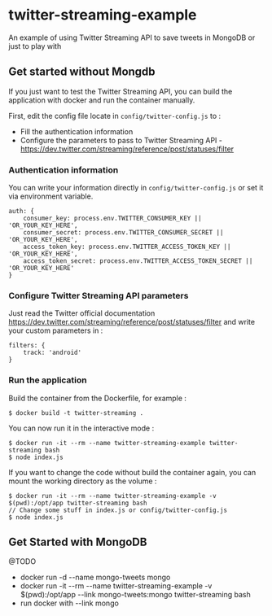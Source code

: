 # twitter-streaming-example

An example of using Twitter Streaming API to save tweets in MongoDB or just to play with

## Get started without Mongdb

If you just want to test the Twitter Streaming API, you can build the application with docker and run the container manually.

First, edit the config file locate in `config/twitter-config.js` to :

* Fill the authentication information
* Configure the parameters to pass to Twitter Streaming API - https://dev.twitter.com/streaming/reference/post/statuses/filter

### Authentication information

You can write your information directly in `config/twitter-config.js` or set it via environment variable.

    auth: {
        consumer_key: process.env.TWITTER_CONSUMER_KEY || 'OR_YOUR_KEY_HERE',
        consumer_secret: process.env.TWITTER_CONSUMER_SECRET || 'OR_YOUR_KEY_HERE',
        access_token_key: process.env.TWITTER_ACCESS_TOKEN_KEY || 'OR_YOUR_KEY_HERE',
        access_token_secret: process.env.TWITTER_ACCESS_TOKEN_SECRET || 'OR_YOUR_KEY_HERE'
    }

### Configure Twitter Streaming API parameters

Just read the Twitter official documentation https://dev.twitter.com/streaming/reference/post/statuses/filter and write your custom parameters in :

    filters: {
        track: 'android'
    }

### Run the application

Build the container from the Dockerfile, for example :

    $ docker build -t twitter-streaming .

You can now run it in the interactive mode :

    $ docker run -it --rm --name twitter-streaming-example twitter-streaming bash
    $ node index.js

If you want to change the code without build the container again, you can mount the working directory as the volume :

    $ docker run -it --rm --name twitter-streaming-example -v $(pwd):/opt/app twitter-streaming bash
    // Change some stuff in index.js or config/twitter-config.js
    $ node index.js


## Get Started with MongoDB

@TODO

* docker run -d --name mongo-tweets mongo
* docker run -it --rm --name twitter-streaming-example -v $(pwd):/opt/app --link mongo-tweets:mongo twitter-streaming bash
* run docker with --link mongo
